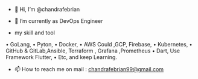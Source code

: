- 👋 Hi, I’m @chandrafebrian
- 🌱 I’m currently as DevOps Engineer

- my skill and tool

• GoLang,
• Pyton,
• Docker,
• AWS Could ,GCP, Firebase,
• Kubernetes,
• GitHub & GitLab,Ansible, Terraform , Grafana ,Prometheus
• Dart, Use Framework Flutter,
• Etc, and keep Learning.


- 📫 How to reach me on mail : chandrafebrian99@gmail.com

<!---
chandrafebrian/chandrafebrian is a ✨ special ✨ repository because its `README.md` (this file) appears on your GitHub profile.
You can click the Preview link to take a look at your changes.
--->

